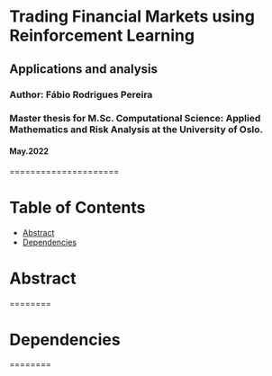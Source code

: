 # Trading Financial Markets using Reinforcement Learning
## Applications and analysis
### Author: Fábio Rodrigues Pereira
### Master thesis for M.Sc. Computational Science: Applied Mathematics and Risk Analysis at the University of Oslo.
#### May.2022

=====================

Table of Contents
========

* [Abstract](#Abstract)
* [Dependencies](#Dependencies)


# Abstract
========

# Dependencies
========

